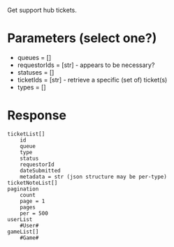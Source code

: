 Get support hub tickets.

# Parameters (select one?)
- queues = []
- requestorIds = [str] - appears to be necessary?
- statuses = []
- ticketIds = [str] - retrieve a specific (set of) ticket(s)
- types = []

# Response
```
ticketList[]
    id
    queue
    type
    status
    requestorId
    dateSubmitted
    metadata = str (json structure may be per-type)
ticketNoteList[]
pagination
    count
    page = 1
    pages
    per = 500
userList
    #User#
gameList[]
    #Game#
```